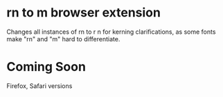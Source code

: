# rn to m browser extension
Changes all instances of rn to r n for kerning clarifications, as some fonts make "rn" and "m" hard to differentiate.

# Coming Soon
Firefox, Safari versions
